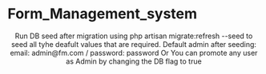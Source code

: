 # Form_Management_system

<p align='center'>
 Run DB seed after migration using php artisan migrate:refresh --seed to seed all tyhe deafult values that are required.
 Default admin after seeding: email: admin@fm.com / password: password
 Or You can promote any user as Admin by changing the DB flag to true
</p>